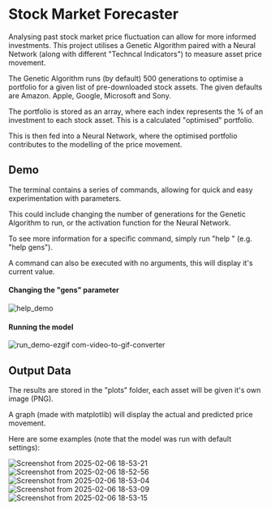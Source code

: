 
# Stock Market Forecaster

Analysing past stock market price fluctuation can allow for more informed investments. This project utilises a Genetic Algorithm paired with a Neural Network (along with different "Techncal Indicators") to measure asset price movement.

The Genetic Algorithm runs (by default) 500 generations to optimise a portfolio for a given list of pre-downloaded stock assets. The given defaults are Amazon. Apple, Google, Microsoft and Sony.

The portfolio is stored as an array, where each index represents the % of an investment to each stock asset. This is a calculated "optimised" portfolio.


This is then fed into a Neural Network, where the optimised portfolio contributes to the modelling of the price movement.



## Demo

The terminal contains a series of commands, allowing for quick and easy experimentation with parameters. 

This could include changing the number of generations for the Genetic Algorithm to run, or the activation function for the Neural Network. 

To see more information for a specific command, simply run "help <command>" (e.g. "help gens").

A command can also be executed with no arguments, this will display it's current value.


#### Changing the "gens" parameter

![help_demo](https://github.com/user-attachments/assets/68070523-20ad-4a3b-8d61-1334c4316f9a)


#### Running the model

![run_demo-ezgif com-video-to-gif-converter](https://github.com/user-attachments/assets/d6f71752-9617-4bc1-ab6e-795b9e1a5546)

## Output Data

The results are stored in the "plots" folder, each asset will be given it's own image (PNG). 

A graph (made with matplotlib) will display the actual and predicted price movement.

Here are some examples (note that the model was run with default settings):


![Screenshot from 2025-02-06 18-53-21](https://github.com/user-attachments/assets/7cb09d59-68d5-4f30-b768-bfbeec0721e4)
![Screenshot from 2025-02-06 18-52-56](https://github.com/user-attachments/assets/bb200bc3-8061-4d25-b8e9-3ac414d6f7ea)
![Screenshot from 2025-02-06 18-53-04](https://github.com/user-attachments/assets/2033ce47-4899-4926-85a3-cac02ca46dd6)
![Screenshot from 2025-02-06 18-53-09](https://github.com/user-attachments/assets/d1596bde-932c-44f7-81b8-2c60a58cd82b)
![Screenshot from 2025-02-06 18-53-15](https://github.com/user-attachments/assets/5e8607da-1358-4df7-aa8d-b579a1d561ea)
